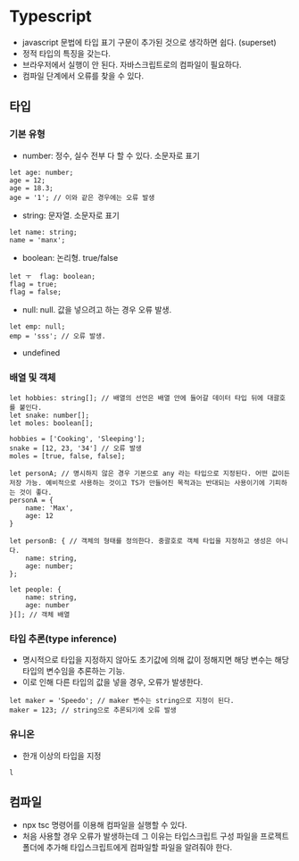 # Typescript
- javascript 문법에 타입 표기 구문이 추가된 것으로 생각하면 쉽다. (superset)
- 정적 타입의 특징을 갖는다. 
- 브라우저에서 실행이 안 된다. 자바스크립트로의 컴파일이 필요하다.
- 컴파일 단계에서 오류를 찾을 수 있다.

## 타입 

### 기본 유형
- number: 정수, 실수 전부 다 할 수 있다. 소문자로 표기
```
let age: number;
age = 12;
age = 18.3;
age = '1'; // 이와 같은 경우에는 오류 발생
```
- string: 문자열. 소문자로 표기
```
let name: string;
name = 'manx';
```
- boolean: 논리형. true/false
```
let ㅜ  flag: boolean;
flag = true;
flag = false;
```
- null: null. 값을 넣으려고 하는 경우 오류 발생.
```
let emp: null;
emp = 'sss'; // 오류 발생.
```
- undefined

### 배열 및 객체
```
let hobbies: string[]; // 배열의 선언은 배열 안에 들어갈 데이터 타입 뒤에 대괄호를 붙인다.
let snake: number[];
let moles: boolean[];

hobbies = ['Cooking', 'Sleeping'];
snake = [12, 23, '34'] // 오류 발생
moles = [true, false, false];

let personA; // 명시하지 않은 경우 기본으로 any 라는 타입으로 지정된다. 어떤 값이든 저장 가능. 예비적으로 사용하는 것이고 TS가 만들어진 목적과는 반대되는 사용이기에 기피하는 것이 좋다.
personA = {
    name: 'Max',
    age: 12
}

let personB: { // 객체의 형태를 정의한다. 중괄호로 객체 타입을 지정하고 생성은 아니다.
    name: string,
    age: number;
};

let people: {
    name: string,
    age: number
}[]; // 객체 배열
```

### 타입 추론(type inference)
- 명시적으로 타입을 지정하지 않아도 초기값에 의해 값이 정해지면 해당 변수는 해당 타입의 변수임을 추론하는 기능.
- 이로 인해 다른 타입의 값을 넣을 경우, 오류가 발생한다.
```
let maker = 'Speedo'; // maker 변수는 string으로 지정이 된다.
maker = 123; // string으로 추론되기에 오류 발생
```

### 유니온
- 한개 이상의 타입을 지정
```
l
```

## 컴파일
- npx tsc 명령어를 이용해 컴파일을 실행할 수 있다.
- 처음 사용할 경우 오류가 발생하는데 그 이유는 타입스크립트 구성 파일을 프로젝트 폴더에 추가해 타입스크립트에게 컴파일할 파일을 알려줘야 한다.